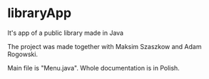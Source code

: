 # libraryApp
It's app of a public library made in Java

The project was made together with Maksim Szaszkow and Adam Rogowski. 

Main file is "Menu.java". Whole documentation is in Polish.
